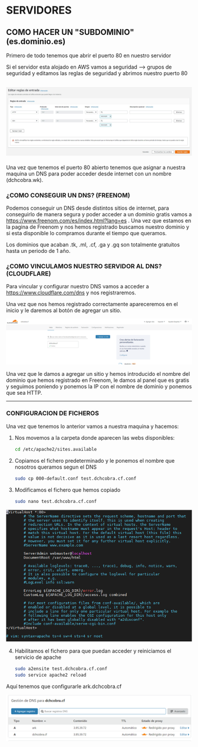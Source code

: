 # SERVIDORES

## COMO HACER UN "SUBDOMINIO" (**es**.dominio.es)

Primero de todo tenemos que abrir el puerto 80 en nuestro servidor 

Si el servidor esta alojado en AWS vamos a seguridad --> grupos de seguridad y editamos las reglas de seguridad y abrimos nuestro puerto 80

![Screenshot](img/1.jpg)
---

Una vez que tenemos el puerto 80 abierto tenemos que asignar a nuestra maquina un DNS para poder acceder desde internet con un nombre (dchcobra.wk).

### ¿COMO CONSEGUIR UN DNS? (FREENOM)

Podemos conseguir un DNS desde distintos sitios de internet, para conseguirlo de manera segura y poder acceder a un dominio gratis vamos a https://www.freenom.com/es/index.html?lang=es .
Una vez que estamos en la pagina de Freenom y nos hemos registrado buscamos nuestro dominio y si esta disponible lo compramos durante el tiempo que queramos. 

Los dominios que acaban .tk, .ml, .cf, .ga y .gq son totalmente gratuitos hasta un periodo de 1 año.

### ¿COMO VINCULAMOS NUESTRO SERVIDOR AL DNS? (CLOUDFLARE)

Para vincular y configurar nuestro DNS vamos a acceder a https://www.cloudflare.com/dns y nos registraremos.

Una vez que nos hemos registrado correctamente apareceremos en el inicio y le daremos al botón de agregar un sitio.

![Screenshot](img/3.jpg)

Una vez que le damos a agregar un sitio y hemos introducido el nombre del dominio que hemos registrado en Freenom, le damos al panel que es gratis y seguimos poniendo y ponemos la IP con el nombre de dominio y ponemos que sea HTTP.

---

### CONFIGURACION DE FICHEROS

Una vez que tenemos lo anterior vamos a nuestra maquina y hacemos:

1. Nos movemos a la carpeta donde aparecen las webs disponibles:

   ```bash
   cd /etc/apache2/sites.available
   ```

2. Copiamos el fichero predeterminado y le ponemos el nombre que nosotros queramos segun el DNS

   ```bash
   sudo cp 000-default.conf test.dchcobra.cf.conf
   ```

3. Modificamos el fichero que hemos copiado

   ```bash
   sudo nano test.dchcobra.cf.conf
   ```

![Screenshot](img/4.jpg)

4. Habilitamos el fichero para que puedan acceder y reiniciamos el servicio de apache

   ```bash
   sudo a2ensite test.dchcobra.cf.conf
   sudo service apache2 reload
   ```

   

Aquí tenemos que configurarle ark.dchcobra.cf

![Screenshot](img/5.jpg)
